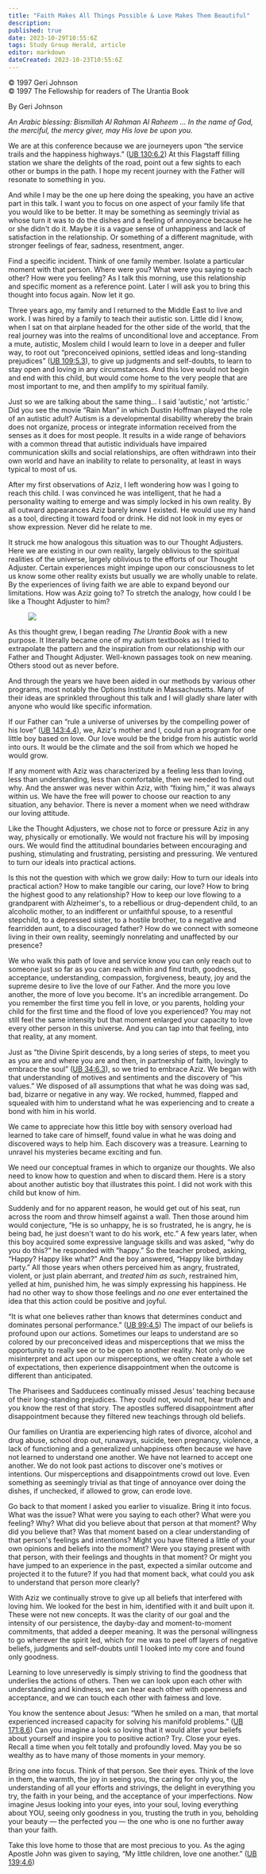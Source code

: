 ```yaml
---
title: "Faith Makes All Things Possible & Love Makes Them Beautiful"
description: 
published: true
date: 2023-10-29T10:55:6Z
tags: Study Group Herald, article
editor: markdown
dateCreated: 2023-10-23T10:55:6Z
---
```


<p class="v-card v-sheet theme--light gray lighten-3 px-2">© 1997 Geri Johnson<br>© 1997 The Fellowship for readers of The Urantia Book</p>

By Geri Johnson

_An Arabic blessing: Bismillah Al Rahman Al Raheem ... In the name of God, the merciful, the mercy giver, may His love be upon you._

We are at this conference because we are journeyers upon “the service trails and the happiness highways.” ([UB 130:6.2](/en/The_Urantia_Book/130#p6_2)) At this Flagstaff filling station we share the delights of the road, point out a few sights to each other or bumps in the path. I hope my recent journey with the Father will resonate to something in you.

And while I may be the one up here doing the speaking, you have an active part in this talk. I want you to focus on one aspect of your family life that you would like to be better. It may be something as seemingly trivial as whose turn it was to do the dishes and a feeling of annoyance because he or she didn't do it. Maybe it is a vague sense of unhappiness and lack of satisfaction in the relationship. Or something of a different magnitude, with stronger feelings of fear, sadness, resentment, anger.

Find a specific incident. Think of one family member. Isolate a particular moment with that person. Where were you? What were you saying to each other? How were you feeling? As I talk this morning, use this relationship and specific moment as a reference point. Later I will ask you to bring this thought into focus again. Now let it go.

Three years ago, my family and I returned to the Middle East to live and work. I was hired by a family to teach their autistic son. Little did I know, when I sat on that airplane headed for the other side of the world, that the real journey was into the realms of unconditional love and acceptance. From a mute, autistic, Moslem child I would learn to love in a deeper and fuller way, to root out “preconceived opinions, settled ideas and long-standing prejudices” ([UB 109:5.3](/en/The_Urantia_Book/109#p5_3)), to give up judgments and self-doubts, to learn to stay open and loving in any circumstances. And this love would not begin and end with this child, but would come home to the very people that are most important to me, and then amplify to my spiritual family.

Just so we are talking about the same thing... I said ‘autistic,’ not ‘artistic.’ Did you see the movie “Rain Man” in which Dustin Hoffman played the role of an autistic adult? Autism is a developmental disability whereby the brain does not organize, process or integrate information received from the senses as it does for most people. It results in a wide range of behaviors with a common thread that autistic individuals have impaired communication skills and social relationships, are often withdrawn into their own world and have an inability to relate to personality, at least in ways typical to most of us.

After my first observations of Aziz, I left wondering how was I going to reach this child. I was convinced he was intelligent, that he had a personality waiting to emerge and was simply locked in his own reality. By all outward appearances Aziz barely knew I existed. He would use my hand as a tool, directing it toward food or drink. He did not look in my eyes or show expression. Never did he relate to me.

It struck me how analogous this situation was to our Thought Adjusters. Here we are existing in our own reality, largely oblivious to the spiritual realities of the universe, largely oblivious to the efforts of our Thought Adjuster. Certain experiences might impinge upon our consciousness to let us know some other reality exists but usually we are wholly unable to relate. By the experiences of living faith we are able to expand beyond our limitations. How was Aziz going to? To stretch the analogy, how could I be like a Thought Adjuster to him?

<figure id="Figure_1" class="image urantiapedia">
<img src="/image/article/Study_Group_Herald/Geri_Johnson.jpg">
</figure>

As this thought grew, I began reading _The Urantia Book_ with a new purpose. It literally became one of my autism textbooks as I tried to extrapolate the pattern and the inspiration from our relationship with our Father and Thought Adjuster. Well-known passages took on new meaning. Others stood out as never before.

And through the years we have been aided in our methods by various other programs, most notably the Options Institute in Massachusetts. Many of their ideas are sprinkled throughout this talk and I will gladly share later with anyone who would like specific information.

If our Father can “rule a universe of universes by the compelling power of his love” ([UB 143:4.4](/en/The_Urantia_Book/143#p4_4)), we, Aziz's mother and I, could run a program for one little boy based on love. Our love would be the bridge from his autistic world into ours. It would be the climate and the soil from which we hoped he would grow.

If any moment with Aziz was characterized by a feeling less than loving, less than understanding, less than comfortable, then we needed to find out why. And the answer was never within Aziz, with “fixing him,” it was always within us. We have the free will power to choose our reaction to any situation, any behavior. There is never a moment when we need withdraw our loving attitude.

Like the Thought Adjusters, we chose not to force or pressure Aziz in any way, physically or emotionally. We would not fracture his will by imposing ours. We would find the attitudinal boundaries between encouraging and pushing, stimulating and frustrating, persisting and pressuring. We ventured to turn our ideals into practical actions.

Is this not the question with which we grow daily: How to turn our ideals into practical action? How to make tangible our caring, our love? How to bring the highest good to any relationship? How to keep our love flowing to a grandparent with Alzheimer's, to a rebellious or drug-dependent child, to an alcoholic mother, to an indifferent or unfaithful spouse, to a resentful stepchild, to a depressed sister, to a hostile brother, to a negative and fearridden aunt, to a discouraged father? How do we connect with someone living in their own reality, seemingly nonrelating and unaffected by our presence?

We who walk this path of love and service know you can only reach out to someone just so far as you can reach within and find truth, goodness, acceptance, understanding, compassion, forgiveness, beauty, joy and the supreme desire to live the love of our Father. And the more you love another, the more of love you become. It's an incredible arrangement. Do you remember the first time you fell in love, or you parents, holding your child for the first time and the flood of love you experienced? You may not still feel the same intensity but that moment enlarged your capacity to love every other person in this universe. And you can tap into that feeling, into that reality, at any moment.

Just as “the Divine Spirit descends, by a long series of steps, to meet you as you are and where you are and then, in partnership of faith, lovingly to embrace the soul” ([UB 34:6.3](/en/The_Urantia_Book/34#p6_3)), so we tried to embrace Aziz. We began with that understanding of motives and sentiments and the discovery of “his values.” We disposed of all assumptions that what he was doing was sad, bad, bizarre or negative in any way. We rocked, hummed, flapped and squealed with him to understand what he was experiencing and to create a bond with him in his world.

We came to appreciate how this little boy with sensory overload had learned to take care of himself, found value in what he was doing and discovered ways to help him. Each discovery was a treasure. Learning to unravel his mysteries became exciting and fun.

We need our conceptual frames in which to organize our thoughts. We also need to know how to question and when to discard them. Here is a story about another autistic boy that illustrates this point. I did not work with this child but know of him.

Suddenly and for no apparent reason, he would get out of his seat, run across the room and throw himself against a wall. Then those around him would conjecture, “He is so unhappy, he is so frustrated, he is angry, he is being bad, he just doesn't want to do his work, etc.” A few years later, when this boy acquired some expressive language skills and was asked, “why do you do this?” he responded with “happy.” So the teacher probed, asking, “Happy? Happy like what?” And the boy answered, “Happy like birthday party.” All those years when others perceived him as angry, frustrated, violent, or just plain aberrant, and _treated him as such_, restrained him, yelled at him, punished him, he was simply expressing his happiness. He had no other way to show those feelings and _no one_ ever entertained the idea that this action could be positive and joyful.

“It is what one believes rather than knows that determines conduct and dominates personal performance.” ([UB 99:4.5](/en/The_Urantia_Book/99#p4_5)) The impact of our beliefs is profound upon our actions. Sometimes our leaps to understand are so colored by our preconceived ideas and misperceptions that we miss the opportunity to really see or to be open to another reality. Not only do we misinterpret and act upon our misperceptions, we often create a whole set of expectations, then experience disappointment when the outcome is different than anticipated.

The Pharisees and Sadducees continually missed Jesus' teaching because of their long-standing prejudices. They could not, would not, hear truth and you know the rest of that story. The apostles suffered disappointment after disappointment because they filtered new teachings through old beliefs.

Our families on Urantia are experiencing high rates of divorce, alcohol and drug abuse, school drop out, runaways, suicide, teen pregnancy, violence, a lack of functioning and a generalized unhappiness often because we have not learned to understand one another. We have not learned to accept one another. We do not look past actions to discover one's motives or intentions. Our misperceptions and disappointments crowd out love. Even something as seemingly trivial as that tinge of annoyance over doing the dishes, if unchecked, if allowed to grow, can erode love.

Go back to that moment I asked you earlier to visualize. Bring it into focus. What was the issue? What were you saying to each other? What were you feeling? Why? What did you believe about that person at that moment? Why did you believe that? Was that moment based on a clear understanding of that person's feelings and intentions? Might you have filtered a little of your own opinions and beliefs into the moment? Were you staying present with that person, with their feelings and thoughts in that moment? Or might you have jumped to an experience in the past, expected a similar outcome and projected it to the future? If you had that moment back, what could you ask to understand that person more clearly?

With Aziz we continually strove to give up all beliefs that interfered with loving him. We looked for the best in him, identified with it and built upon it. These were not new concepts. It was the clarity of our goal and the intensity of our persistence, the dayby-day and moment-to-moment commitments, that added a deeper meaning. It was the personal willingness to go wherever the spirit led, which for me was to peel off layers of negative beliefs, judgments and self-doubts until 1 looked into my core and found only goodness.

Learning to love unreservedly is simply striving to find the goodness that underlies the actions of others. Then we can look upon each other with understanding and kindness, we can hear each other with openness and acceptance, and we can touch each other with faimess and love.

You know the sentence about Jesus: “When he smiled on a man, that mortal experienced increased capacity for solving his manifold problems.” ([UB 171:8.6](/en/The_Urantia_Book/171#p8_6)) Can you imagine a look so loving that it would alter your beliefs about yourself and inspire you to positive action? Try. Close your eyes. Recall a time when you felt totally and profoundly loved. May you be so wealthy as to have many of those moments in your memory.

Bring one into focus. Think of that person. See their eyes. Think of the love in them, the warmth, the joy in seeing you, the caring for only you, the understanding of all your efforts and strivings, the delight in everything you try, the faith in your being, and the acceptance of your imperfections. Now imagine Jesus looking into your eyes, into your soul, loving everything about YOU, seeing only goodness in you, trusting the truth in you, beholding your beauty — the perfected you — the one who is one no further away than your faith.

Take this love home to those that are most precious to you. As the aging Apostle John was given to saying, “My little children, love one another.” ([UB 139:4.6](/en/The_Urantia_Book/139#p4_6))